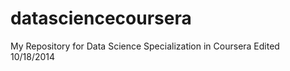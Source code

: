 datasciencecoursera
===================

My Repository for Data Science Specialization in Coursera
Edited 10/18/2014
